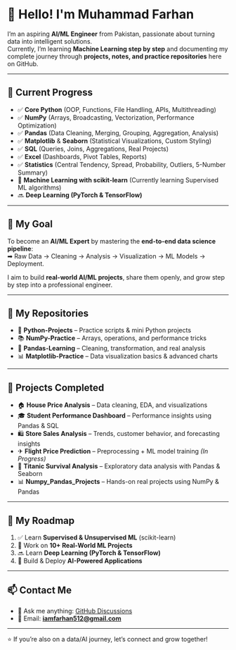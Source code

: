 # 👋 Hello! I'm Muhammad Farhan  

I’m an aspiring **AI/ML Engineer** from Pakistan, passionate about turning data into intelligent solutions.  
Currently, I’m learning **Machine Learning step by step** and documenting my complete journey through **projects, notes, and practice repositories** here on GitHub.  

---

## 📌 Current Progress  

- ✅ **Core Python** (OOP, Functions, File Handling, APIs, Multithreading)  
- ✅ **NumPy** (Arrays, Broadcasting, Vectorization, Performance Optimization)  
- ✅ **Pandas** (Data Cleaning, Merging, Grouping, Aggregation, Analysis)  
- ✅ **Matplotlib** & **Seaborn** (Statistical Visualizations, Custom Styling)  
- ✅ **SQL** (Queries, Joins, Aggregations, Real Projects)  
- ✅ **Excel** (Dashboards, Pivot Tables, Reports)  
- ✅ **Statistics** (Central Tendency, Spread, Probability, Outliers, 5-Number Summary)  
- 🔄 **Machine Learning with scikit-learn** (Currently learning Supervised ML algorithms)  
- 🔜 **Deep Learning (PyTorch & TensorFlow)**  

---

## 🎯 My Goal  

To become an **AI/ML Expert** by mastering the **end-to-end data science pipeline**:  
➡ Raw Data → Cleaning → Analysis → Visualization → ML Models → Deployment.  

I aim to build **real-world AI/ML projects**, share them openly, and grow step by step into a professional engineer.  

---

## 📂 My Repositories  

- 🐍 **Python-Projects** – Practice scripts & mini Python projects  
- 📚 **NumPy-Practice** – Arrays, operations, and performance tricks  
- 🐼 **Pandas-Learning** – Cleaning, transformation, and real analysis  
- 📊 **Matplotlib-Practice** – Data visualization basics & advanced charts   

---

## 🚀 Projects Completed  

- 🏠 **House Price Analysis** – Data cleaning, EDA, and visualizations  
- 🎓 **Student Performance Dashboard** – Performance insights using Pandas & SQL  
- 🛍 **Store Sales Analysis** – Trends, customer behavior, and forecasting insights  
- ✈ **Flight Price Prediction** – Preprocessing + ML model training *(In Progress)*  
- 🚢 **Titanic Survival Analysis** – Exploratory data analysis with Pandas & Seaborn  
- 📊 **Numpy_Pandas_Projects** – Hands-on real projects using NumPy & Pandas  

---

## 📅 My Roadmap  

1. ✅ Learn **Supervised & Unsupervised ML** (scikit-learn)  
2. 🔄 Work on **10+ Real-World ML Projects**  
3. 🔜 Learn **Deep Learning (PyTorch & TensorFlow)**  
4. 🎯 Build & Deploy **AI-Powered Applications**  

---

## 📫 Contact Me  

- 💬 Ask me anything: [GitHub Discussions](https://github.com/Muhammad-Farhan1)  
- 📧 Email: **iamfarhan512@gmail.com**  

---
⭐️ If you’re also on a data/AI journey, let’s connect and grow together!
